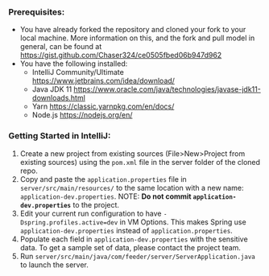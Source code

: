 ### Prerequisites: 
* You have already forked the repository and cloned your fork to your local machine. More information on this, and the fork and pull model in general, can be found at https://gist.github.com/Chaser324/ce0505fbed06b947d962
* You have the following installed: 
  * IntelliJ Community/Ultimate https://www.jetbrains.com/idea/download/
  * Java JDK 11 https://www.oracle.com/java/technologies/javase-jdk11-downloads.html
  * Yarn https://classic.yarnpkg.com/en/docs/
  * Node.js https://nodejs.org/en/

### Getting Started in IntelliJ:
1. Create a new project from existing sources (File>New>Project from existing sources) using the `pom.xml` file in the server folder of the cloned repo. 
2. Copy and paste the `application.properties` file in `server/src/main/resources/` to the same location with a new name: `application-dev.properties`. NOTE: **Do not commit `application-dev.properties`** to the project. 
3. Edit your current run configuration to have `-Dspring.profiles.active=dev` in VM Options. This makes Spring use `application-dev.properties` instead of `application.properties`.
4. Populate each field in `application-dev.properties` with the sensitive data. To get a sample set of data, please contact the project team.
5. Run `server/src/main/java/com/feeder/server/ServerApplication.java` to launch the server. 
